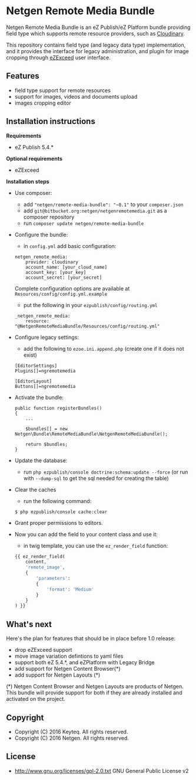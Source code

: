 # Netgen Remote Media Bundle #

Netgen Remote Media Bundle is an eZ Publish/eZ Platform bundle providing field type which supports remote resource providers, such as [Cloudinary](http://cloudinary.com/). 

This repository contains field type (and legacy data type) implementation, and it provides the interface for legacy administration, and plugin for image cropping through [eZExceed](http://www.ezexceed.com/) user interface. 


## Features ##

* field type support for remote resources
* support for images, videos and documents upload
* images cropping editor


## Installation instructions ##

**Requirements**
* eZ Publish 5.4.*

**Optional requirements**
* eZExceed

**Installation steps**
* Use composer:
    * add `"netgen/remote-media-bundle": "~0.1"` to your `composer.json`
    * add `git@bitbucket.org:netgen/netgenremotemedia.git` as a composer repository
    * run `composer update netgen/remote-media-bundle`
    
* Configure the bundle:
    * in `config.yml` add basic configuration:
    ```
    netgen_remote_media:
        provider: cloudinary
        account_name: [your_cloud_name]
        account_key: [your_key]
        account_secret: [your_secret]
    ```
    Complete configuration options are available at `Resources/config/config.yml.example`
    * put the following in your `ezpublish/config/routing.yml`
    ```
    _netgen_remote_media:
        resource: "@NetgenRemoteMediaBundle/Resources/config/routing.yml"
    ```
    
* Configure legacy settings:
    * add the following to `ezoe.ini.append.php` (create one if it does not exist)
    ```
    [EditorSettings]
    Plugins[]=ngremotemedia
    
    [EditorLayout]
    Buttons[]=ngremotemedia
    ```
    
* Activate the bundle:
    ```
    public function registerBundles()
    {
        ...
    
        $bundles[] = new Netgen\Bundle\RemoteMediaBundle\NetgenRemoteMediaBundle();
    
        return $bundles;
    }
    ```
    
* Update the database:
    * run `php ezpublish/console doctrine:schema:update --force` (or run with `--dump-sql` to get the sql needed for creating the table)

* Clear the caches
    * run the following command:
    ```
    $ php ezpublish/console cache:clear
    ```

* Grant proper permissions to editors.
    
* Now you can add the field to your content class and use it:
    * in twig template, you can use the `ez_render_field` function:
    ```php
    {{ ez_render_field(
        content,
        'remote_image',
        {
            'parameters':
            {
                'format': 'Medium'
            }
        }
    ) }}

    ```


## What's next ## 
Here's the plan for features that should be in place before 1.0 release:
* drop eZExceed support
* move image variation defintions to yaml files
* support both eZ 5.4.*, and eZPlatform with Legacy Bridge
* add support for Netgen Content Browser(*)
* add support for Netgen Layouts (*)

(*) Netgen Content Browser and Netgen Layouts are products of Netgen. This bundle will provide support for both if they are already installed and activated on the project.


## Copyright ## 

* Copyright (C) 2016 Keyteq. All rights reserved.
* Copyright (C) 2016 Netgen. All rights reserved.


## License ##

* http://www.gnu.org/licenses/gpl-2.0.txt GNU General Public License v2